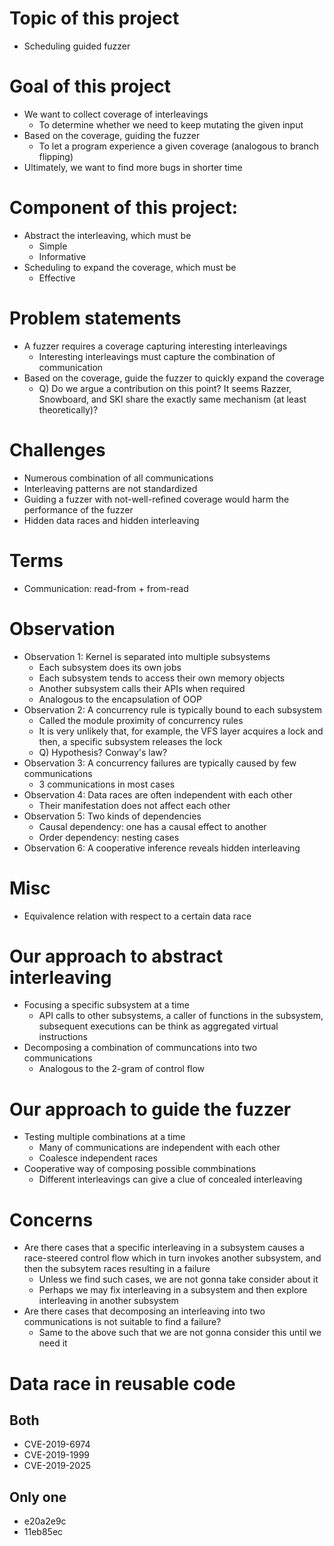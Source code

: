 # Topic of this project
  - Scheduling guided fuzzer

# Goal of this project
  - We want to collect coverage of interleavings
    - To determine whether we need to keep mutating the given input
  - Based on the coverage, guiding the fuzzer
    - To let a program experience a given coverage (analogous to branch flipping)
  - Ultimately, we want to find more bugs in shorter time

# Component of this project:
  - Abstract the interleaving, which must be
    - Simple
    - Informative
  - Scheduling to expand the coverage, which must be
    - Effective

# Problem statements
  - A fuzzer requires a coverage capturing interesting interleavings
    - Interesting interleavings must capture the combination of communication
  - Based on the coverage, guide the fuzzer to quickly expand the coverage
    - Q) Do we argue a contribution on this point? It seems Razzer, Snowboard,
      and SKI share the exactly same mechanism (at least theoretically)?

# Challenges
  - Numerous combination of all communications
  - Interleaving patterns are not standardized
  - Guiding a fuzzer with not-well-refined coverage would harm the
    performance of the fuzzer
  - Hidden data races and hidden interleaving

# Terms
  - Communication: read-from + from-read

# Observation
  - Observation 1: Kernel is separated into multiple subsystems
    - Each subsystem does its own jobs
    - Each subsystem tends to access their own memory objects
    - Another subsystem calls their APIs when required
    - Analogous to the encapsulation of OOP
  - Observation 2: A concurrency rule is typically bound to each subsystem
    - Called the module proximity of concurrency rules
    - It is very unlikely that, for example, the VFS layer acquires a lock and then,
      a specific subsystem releases the lock
    - Q) Hypothesis? Conway's law?
  - Observation 3: A concurrency failures are typically caused by few communications
    - 3 communications in most cases
  - Observation 4: Data races are often independent with each other
    - Their manifestation does not affect each other
  - Observation 5: Two kinds of dependencies
    - Causal dependency: one has a causal effect to another
    - Order dependency: nesting cases
  - Observation 6: A cooperative inference reveals hidden interleaving

# Misc
  - Equivalence relation with respect to a certain data race

# Our approach to abstract interleaving
  - Focusing a specific subsystem at a time
    - API calls to other subsystems, a caller of functions in the
      subsystem, subsequent executions can be think as aggregated virtual instructions
  - Decomposing a combination of communcations into two communications
    - Analogous to the 2-gram of control flow

# Our approach to guide the fuzzer
  - Testing multiple combinations at a time
    - Many of communications are independent with each other
    - Coalesce independent races
  - Cooperative way of composing possible commbinations
    - Different interleavings can give a clue of concealed
      interleaving

# Concerns
  - Are there cases that a specific interleaving in a subsystem causes a
    race-steered control flow which in turn invokes another subsystem,
    and then the subsytem races resulting in a failure
    - Unless we find such cases, we are not gonna take consider about it
    - Perhaps we may fix interleaving in a subsystem and then explore
      interleaving in another subsystem
  - Are there cases that decomposing an interleaving into two
    communications is not suitable to find a failure?
    - Same to the above such that we are not gonna consider this until
      we need it

# Data race in reusable code

## Both
- CVE-2019-6974
- CVE-2019-1999
- CVE-2019-2025

## Only one
- e20a2e9c
- 11eb85ec
